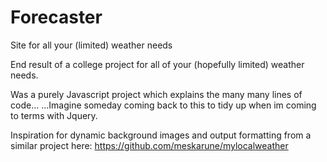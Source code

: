 # Forecaster
Site for all your (limited) weather needs

End result of a college project for all of your (hopefully limited) weather needs.

Was a purely Javascript project which explains the many many lines of code...
...Imagine someday coming back to this to tidy up when im coming to terms with Jquery.

Inspiration for dynamic background images and output formatting from a similar project here: https://github.com/meskarune/mylocalweather
